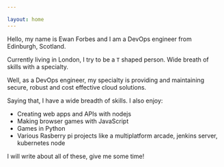 ```yaml
---

layout: home
---
```


Hello, my name is Ewan Forbes and I am a DevOps engineer from Edinburgh, Scotland.

Currently living in London, I try to be a `T` shaped person. Wide breath of skills with a specialty.

Well, as a DevOps engineer, my specialty is providing and maintaining secure, robust and cost effective cloud solutions.

Saying that, I have a wide breadth of skills. I also enjoy:
- Creating web apps and APIs with nodejs
- Making browser games with JavaScript
- Games in Python
- Various Rasberry pi projects like a multiplatform arcade, jenkins server, kubernetes node

I will write about all of these, give me some time!